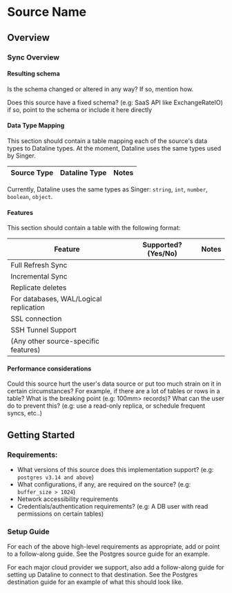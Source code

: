 # Source Name

## Overview 

### Sync Overview
#### Resulting schema
Is the schema changed or altered in any way? If so, mention how. 

Does this source have a fixed schema? (e.g: SaaS API like ExchangeRateIO) if so, point to the schema or include it here directly

#### Data Type Mapping
This section should contain a table mapping each of the source's data types to Dataline types. At the moment, 
Dataline uses the same types used by Singer.

| Source Type | Dataline Type | Notes
|-----|-----|-----|

Currently, Dataline uses the same types as Singer: `string`, `int`, `number`, `boolean`, `object`. 
#### Features
This section should contain a table with the following format:

| Feature| Supported?(Yes/No) | Notes | 
|------|-----| ---- |
| Full Refresh Sync |  | 
| Incremental Sync |  | 
| Replicate deletes |  | 
| For databases, WAL/Logical replication |  |  
| SSL connection |  | 
| SSH Tunnel Support |  | 
| (Any other source-specific features) |  |  

#### Performance considerations
Could this source hurt the user's data source or put too much strain on it in certain circumstances? For example, 
if there are a lot of tables or rows in a table? What is the breaking point (e.g: 100mm> records)? What can the user 
do to prevent this? (e.g: use a read-only replica, or schedule frequent syncs, etc..)  


## Getting Started

### Requirements: 
* What versions of this source does this implementation support? (e.g: `postgres v3.14 and above`) 
* What configurations, if any, are required on the source? (e.g: `buffer_size > 1024`)
* Network accessibility requirements
* Credentials/authentication requirements? (e.g: A  DB user with read permissions on certain tables) 

### Setup Guide
For each of the above high-level requirements as appropriate, add or point to a follow-along guide. See the Postgres source guide for an example. 

For each major cloud provider we support, also add a follow-along guide for setting up Dataline to connect to that destination. 
See the Postgres destination guide for an example of what this should look like.  
